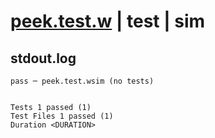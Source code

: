 # [peek.test.w](../../../../../../examples/tests/sdk_tests/counter/peek.test.w) | test | sim

## stdout.log
```log
pass ─ peek.test.wsim (no tests)
 
 
Tests 1 passed (1)
Test Files 1 passed (1)
Duration <DURATION>
```

